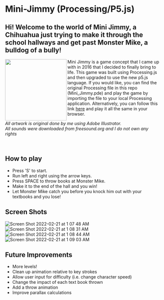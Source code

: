 # Mini-Jimmy (Processing/P5.js) 
## Hi! Welcome to the world of Mini Jimmy, a Chihuahua just trying to make it through the school hallways and get past Monster Mike, a bulldog of a bully!

<img src="https://user-images.githubusercontent.com/33499496/154909689-21498275-39e6-405b-8a08-e11356486208.png" width="200" align="left"> 

Mini Jimmy is a game concept that I came up with in 2016 that I decided to finally bring to life. This game was built using Processing.js and then upgraded to use the new p5.js language. If you would like, you can find the original Processing file in this repo (Mini_Jimmy.pde) and play the game by importing the file to your local Processing application. Alternatively, you can follow this link [here](https://openprocessing.org/sketch/1491986) and play it all the same in your browser.

_All artwork is original done by me using Adobe Illustrator._ <br>
_All sounds were downloaded from freesound.org and I do not own any rights_

<br>

## How to play

- Press 'S' to start. <br>
- Run left and right using the arrow keys. <br>
- Press SPACE to throw books at Monster Mike. <br>
- Make it to the end of the hall and you win! <br>
- Let Monster Mike catch you before you knock him out with your textbooks and you lose! <br>

## Screen Shots

![Screen Shot 2022-02-21 at 1 07 48 AM](https://user-images.githubusercontent.com/33499496/154923141-526fe0d2-a064-478c-8527-1ee33e016bed.png)
![Screen Shot 2022-02-21 at 1 08 31 AM](https://user-images.githubusercontent.com/33499496/154923361-c7d0d07e-8fe8-4f33-acb8-ba8d42964e29.png)
![Screen Shot 2022-02-21 at 1 08 44 AM](https://user-images.githubusercontent.com/33499496/154923373-992aed6a-551c-47df-a854-6e200deef59a.png)
![Screen Shot 2022-02-21 at 1 09 03 AM](https://user-images.githubusercontent.com/33499496/154923388-ef1aab81-3e73-4792-b092-6cc36e36cb7e.png)


## Future Improvements

- More levels!
- Clean up animation relative to key strokes
- Allow user input for difficulty (i.e. change character speed)
- Change the impact of each text book thrown
- Add a throw animation
- Improve parallax calculations
